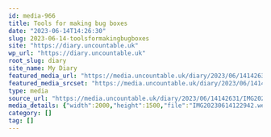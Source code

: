```yaml
---
id: media-966
title: Tools for making bug boxes
date: "2023-06-14T14:26:30"
slug: 2023-06-14-toolsformakingbugboxes
site: "https://diary.uncountable.uk"
wp_url: "https://diary.uncountable.uk"
root_slug: diary
site_name: My Diary
featured_media_url: "https://media.uncountable.uk/diary/2023/06/14142631/IMG20230614122942.webp"
featured_media_srcset: "https://media.uncountable.uk/diary/2023/06/14142631/IMG20230614122942-300x225.webp 300w, https://media.uncountable.uk/diary/2023/06/14142631/IMG20230614122942-1024x768.webp 1024w, https://media.uncountable.uk/diary/2023/06/14142631/IMG20230614122942-150x150.webp 150w, https://media.uncountable.uk/diary/2023/06/14142631/IMG20230614122942-640x480.webp 640w, https://media.uncountable.uk/diary/2023/06/14142631/IMG20230614122942.webp 2000w"
type: media
source_url: "https://media.uncountable.uk/diary/2023/06/14142631/IMG20230614122942.webp"
media_details: {"width":2000,"height":1500,"file":"IMG20230614122942.webp","filesize":196506,"sizes":{"medium":{"file":"IMG20230614122942-300x225.webp","width":300,"height":225,"filesize":21060,"mime_type":"image/webp","source_url":"https://media.uncountable.uk/diary/2023/06/14142631/IMG20230614122942-300x225.webp"},"large":{"file":"IMG20230614122942-1024x768.webp","width":1024,"height":768,"filesize":152976,"mime_type":"image/webp","source_url":"https://media.uncountable.uk/diary/2023/06/14142631/IMG20230614122942-1024x768.webp"},"thumbnail":{"file":"IMG20230614122942-150x150.webp","width":150,"height":150,"filesize":8384,"mime_type":"image/webp","source_url":"https://media.uncountable.uk/diary/2023/06/14142631/IMG20230614122942-150x150.webp"},"mobwidth":{"file":"IMG20230614122942-640x480.webp","width":640,"height":480,"filesize":71920,"mime_type":"image/webp","source_url":"https://media.uncountable.uk/diary/2023/06/14142631/IMG20230614122942-640x480.webp"},"full":{"file":"IMG20230614122942.webp","width":2000,"height":1500,"mime_type":"image/webp","source_url":"https://media.uncountable.uk/diary/2023/06/14142631/IMG20230614122942.webp"}},"image_meta":{"aperture":"0","credit":"","camera":"","caption":"","created_timestamp":"0","copyright":"","focal_length":"0","iso":"0","shutter_speed":"0","title":"","orientation":"0","keywords":[]}}
category: []
tag: []
---
```


